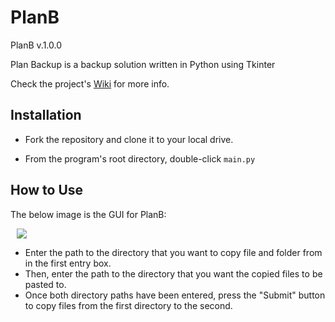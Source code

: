 # PlanB

PlanB v.1.0.0

Plan Backup is a backup solution written in Python using Tkinter

Check the project's [Wiki](https://github.com/Kwistech/PlanB/wiki) for more info.

## Installation ##

+ Fork the repository and clone it to your local drive.

+ From the program's root directory, double-click `main.py`

## How to Use

The below image is the GUI for PlanB:

<img src="https://s31.postimg.org/upr3xd6rv/planb_gui.png" hspace="10">

+ Enter the path to the directory that you want to copy file and folder from in the first entry box.
+ Then, enter the path to the directory that you want the copied files to be pasted to. 
+ Once both directory paths have been entered, press the "Submit" button to copy files from the first directory to the second.
